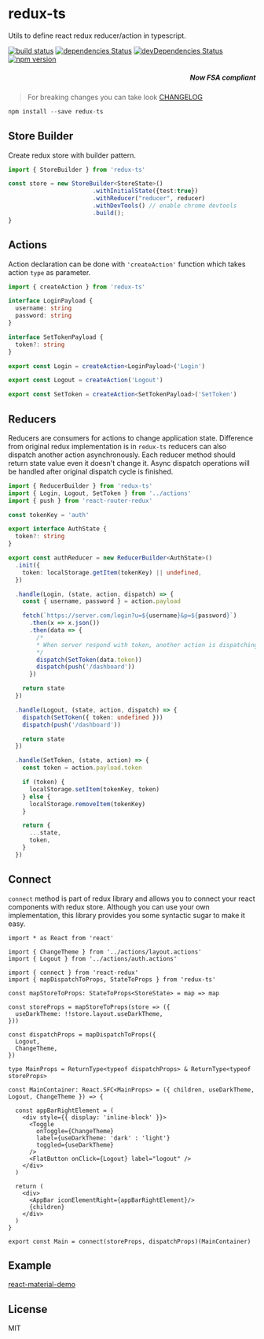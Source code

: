 # redux-ts

Utils to define react redux reducer/action in typescript.</p>

[![build status](https://img.shields.io/travis/cimdalli/redux-ts/master.svg?style=flat-square)](https://travis-ci.org/cimdalli/redux-ts)
[![dependencies Status](https://david-dm.org/cimdalli/redux-ts/status.svg?style=flat-square)](https://david-dm.org/cimdalli/redux-ts)
[![devDependencies Status](https://david-dm.org/cimdalli/redux-ts/dev-status.svg?style=flat-square)](https://david-dm.org/cimdalli/redux-ts?type=dev)
[![npm version](https://img.shields.io/npm/v/redux-ts.svg?style=flat-square)](https://www.npmjs.com/package/redux-ts)

<h5 align="right">  Now FSA compliant</h5>

> For breaking changes you can take look [CHANGELOG](./CHANGELOG.md)

```js
npm install --save redux-ts
```

## Store Builder

Create redux store with builder pattern.

```ts
import { StoreBuilder } from 'redux-ts'

const store = new StoreBuilder<StoreState>()
                        .withInitialState({test:true})
                        .withReducer("reducer", reducer)
                        .withDevTools() // enable chrome devtools
                        .build();
}
```

## Actions

Action declaration can be done with `'createAction'` function which takes action `type` as parameter.

```ts
import { createAction } from 'redux-ts'

interface LoginPayload {
  username: string
  password: string
}

interface SetTokenPayload {
  token?: string
}

export const Login = createAction<LoginPayload>('Login')

export const Logout = createAction('Logout')

export const SetToken = createAction<SetTokenPayload>('SetToken')
```

## Reducers

Reducers are consumers for actions to change application state. Difference from original redux implementation is in `redux-ts` reducers can also dispatch another action asynchronously. Each reducer method should return state value even it doesn't change it. Async dispatch operations will be handled after original dispatch cycle is finished.

```ts
import { ReducerBuilder } from 'redux-ts'
import { Login, Logout, SetToken } from '../actions'
import { push } from 'react-router-redux'

const tokenKey = 'auth'

export interface AuthState {
  token?: string
}

export const authReducer = new ReducerBuilder<AuthState>()
  .init({
    token: localStorage.getItem(tokenKey) || undefined,
  })

  .handle(Login, (state, action, dispatch) => {
    const { username, password } = action.payload

    fetch(`https://server.com/login?u=${username}&p=${password}`)
      .then(x => x.json())
      .then(data => {
        /*
        * When server respond with token, another action is dispatching.
        */
        dispatch(SetToken(data.token))
        dispatch(push('/dashboard'))
      })

    return state
  })

  .handle(Logout, (state, action, dispatch) => {
    dispatch(SetToken({ token: undefined }))
    dispatch(push('/dashboard'))

    return state
  })

  .handle(SetToken, (state, action) => {
    const token = action.payload.token

    if (token) {
      localStorage.setItem(tokenKey, token)
    } else {
      localStorage.removeItem(tokenKey)
    }

    return {
      ...state,
      token,
    }
  })
```

## Connect

`connect` method is part of redux library and allows you to connect your react components with redux store. Although you can use your own implementation, this library provides you some syntactic sugar to make it easy.

```tsx
import * as React from 'react'

import { ChangeTheme } from '../actions/layout.actions'
import { Logout } from '../actions/auth.actions'

import { connect } from 'react-redux'
import { mapDispatchToProps, StateToProps } from 'redux-ts'

const mapStoreToProps: StateToProps<StoreState> = map => map

const storeProps = mapStoreToProps(store => ({
  useDarkTheme: !!store.layout.useDarkTheme,
}))

const dispatchProps = mapDispatchToProps({
  Logout,
  ChangeTheme,
})

type MainProps = ReturnType<typeof dispatchProps> & ReturnType<typeof storeProps>

const MainContainer: React.SFC<MainProps> = ({ children, useDarkTheme, Logout, ChangeTheme }) => {

  const appBarRightElement = (
    <div style={{ display: 'inline-block' }}>
      <Toggle
        onToggle={ChangeTheme}
        label={useDarkTheme: 'dark' : 'light'}
        toggled={useDarkTheme}
      />
      <FlatButton onClick={Logout} label="logout" />
    </div>
  )
  
  return (
    <div>
      <AppBar iconElementRight={appBarRightElement}/>
      {children}
    </div>
  )
}

export const Main = connect(storeProps, dispatchProps)(MainContainer)
```

## Example

[react-material-demo](https://github.com/cimdalli/react-material-demo)

## License

MIT
